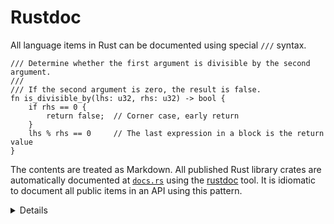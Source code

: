 # Rustdoc

All language items in Rust can be documented using special `///` syntax.

```rust,editable
/// Determine whether the first argument is divisible by the second argument.
///
/// If the second argument is zero, the result is false.
fn is_divisible_by(lhs: u32, rhs: u32) -> bool {
    if rhs == 0 {
        return false;  // Corner case, early return
    }
    lhs % rhs == 0     // The last expression in a block is the return value
}
```

The contents are treated as Markdown. All published Rust library crates are
automatically documented at [`docs.rs`](https://docs.rs) using the
[rustdoc](https://doc.rust-lang.org/rustdoc/what-is-rustdoc.html) tool. It is
idiomatic to document all public items in an API using this pattern.

<details>

- Show students the generated docs for the `rand` crate at
  [`docs.rs/rand`](https://docs.rs/rand).

- This course does not include a lot of documentation on slides to save space. But real code should be documented!

- Rustdoc comments can contain code snippets that we can run and test using `cargo test`.
  We will discuss these tests in the [Testing section](../testing/doc-tests.html).

</details>
